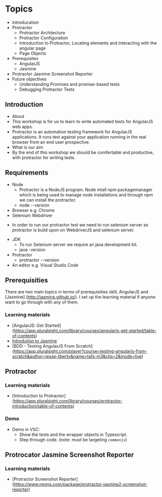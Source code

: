 # Topics
* Introducation
* Protractor
  * Protractor Architecture
  * Protractor Configuration
  * Introduction to Protractor, Locating elements and interacting with the angular page
  * Page Objects 
* Prerequisites
   * AngularJS
   * Jasmine
* Protractor Jasmine Screenshot Reporter
* Future objectives
   *  Understanding Promises and promise-based tests  
   *  Debugging Protractor Tests

## Introduction   

 - About 
  - This workshop is for us to learn to write automated tests for AngularJS web apps.
  - Protractor is an automation testing framework for AngularJS applications. It runs test against your application running in the   real browser from an end user prospective. 
 - What is our aim
  -  By the end of this workshop we should be comfertable and productive, with protractor for writing tests.
  
## Requirements

* Node
    - Protractor is a NodeJS program. Node intall npm packagemanager which is being used to manage node installations and through npm we can install the protractor.
    - node --version 
* Browser e.g. Chrome 
* Selenium Webdriver 
 - In order to run our protractor test we need to run selenium server as protractor is build upon on WebdriverJS and selenium server. 
* JDK 
  - To run Selenium server we require an java development kit.
  - java -version
* Protractor 
  - protractor --version   
* An editor e.g. Visual Studio Code
  
## Prerequisities

There are two main topics in terms of prerequisities skill, AngularJS and [Jasmine] (http://jasmine.github.io/). I set up the learning material if anyone want to go through with any of them.

### Learning materials

* [AngularJS: Get Started] (https://app.pluralsight.com/library/courses/angularjs-get-started/table-of-contents)
* [Introdution to Jasmine](https://app.pluralsight.com/player?course=testing-javascript&author=joe-eames&name=testing-javascript-m2-jasmine&clip=0&mode=live)
* [BDD - Testing AngularJS From Scratch] (https://app.pluralsight.com/player?course=testing-angularjs-from-scratch&author=jesse-liberty&name=tafs-m3&clip=2&mode=live)

## Protractor

### Learning materials

* [Introduction to Protractor] (https://app.pluralsight.com/library/courses/protractor-introduction/table-of-contents)

### Demo

* Demo in VSC:
    * Show the tests and the wrapper objects in Typescript.
    * Step through code. (note: must be targeting `commonjs`)
 
## Protrocator Jasmine Screenshot Reporter

### Learning materials

* [Protractor Screenshot Reporter] (https://www.npmjs.com/package/protractor-jasmine2-screenshot-reporter)

  

